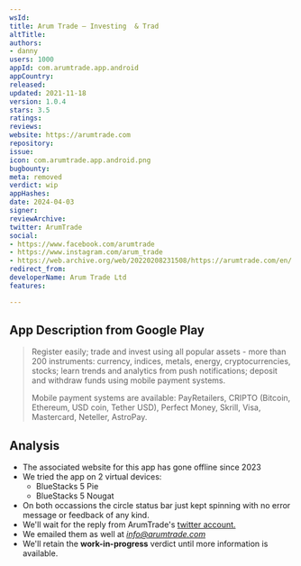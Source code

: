 ```yaml
---
wsId: 
title: Arum Trade — Investing  & Trad
altTitle: 
authors:
- danny
users: 1000
appId: com.arumtrade.app.android
appCountry: 
released: 
updated: 2021-11-18
version: 1.0.4
stars: 3.5
ratings: 
reviews: 
website: https://arumtrade.com
repository: 
issue: 
icon: com.arumtrade.app.android.png
bugbounty: 
meta: removed
verdict: wip
appHashes: 
date: 2024-04-03
signer: 
reviewArchive: 
twitter: ArumTrade
social:
- https://www.facebook.com/arumtrade
- https://www.instagram.com/arum_trade
- https://web.archive.org/web/20220208231508/https://arumtrade.com/en/
redirect_from: 
developerName: Arum Trade Ltd
features: 

---
```


## App Description from Google Play 

> Register easily; trade and invest using all popular assets - more than 200 instruments: currency, indices, metals, energy, cryptocurrencies, stocks; learn trends and analytics from push notifications; deposit and withdraw funds using mobile payment systems.
>
> Mobile payment systems are available: PayRetailers, CRIPTO (Bitcoin, Ethereum, USD coin, Tether USD), Perfect Money, Skrill, Visa, Mastercard, Neteller, AstroPay.

## Analysis 

- The associated website for this app has gone offline since 2023 
- We tried the app on 2 virtual devices:
  - BlueStacks 5 Pie 
  - BlueStacks 5 Nougat 
- On both occassions the circle status bar just kept spinning with no error message or feedback of any kind. 
- We'll wait for the reply from ArumTrade's [twitter account.](https://twitter.com/BitcoinWalletz/status/1656584775623376896)
- We emailed them as well at *info@arumtrade.com*
- We'll retain the **work-in-progress** verdict until more information is available. 
  

